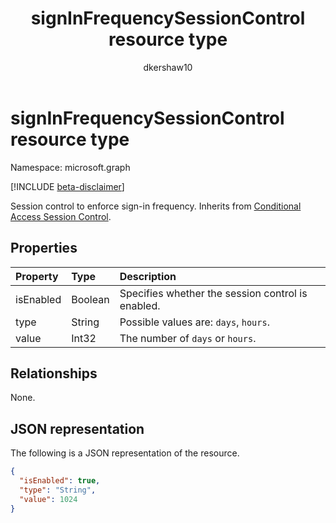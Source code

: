 ﻿---
title: "signInFrequencySessionControl resource type"
description: "Session control to enforce signin frequency."
localization_priority: Normal
author: "dkershaw10"
ms.prod: "microsoft-identity-platform"
doc_type: resourcePageType
---

# signInFrequencySessionControl resource type

Namespace: microsoft.graph

[!INCLUDE [beta-disclaimer](../../includes/beta-disclaimer.md)]

Session control to enforce sign-in frequency. Inherits from [Conditional Access Session Control](conditionalaccesssessioncontrol.md).

## Properties

| Property  | Type    | Description                                       |
| :-------- | :------ | :------------------------------------------------ |
| isEnabled | Boolean | Specifies whether the session control is enabled. |
| type      | String  | Possible values are: `days`, `hours`.             |
| value     | Int32   | The number of `days` or `hours`.                  |

## Relationships

None.

## JSON representation

The following is a JSON representation of the resource.

<!-- {
  "blockType": "resource",
  "optionalProperties": [

  ],
  "@odata.type": "microsoft.graph.signInFrequencySessionControl",
  "baseType": "microsoft.graph.conditionalAccessSessionControl"
}-->

```json
{
  "isEnabled": true,
  "type": "String",
  "value": 1024
}
```

<!-- uuid: 16cd6b66-4b1a-43a1-adaf-3a886856ed98
2019-02-04 14:57:30 UTC -->

<!-- {
  "type": "#page.annotation",
  "description": "signInFrequencySessionControl resource",
  "keywords": "",
  "section": "documentation",
  "tocPath": ""
}-->
